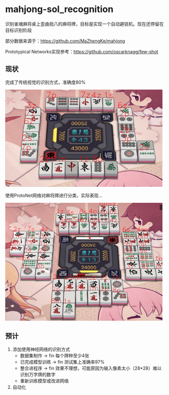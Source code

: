 # mahjong-sol_recognition
识别雀魂麻将桌上歪曲扭八的麻将牌，目标是实现一个自动避铳机。现在还停留在目标识别阶段

部分数据来源于：https://github.com/MaZhengKe/mahjong

Prototypical Networks实现参考：https://github.com/oscarknagg/few-shot 

## 现状
完成了传统视觉的识别方式，准确度80%

<img width="500" src="docs/result-preview.png"/>

使用ProtoNet网络对麻将牌进行分类，实际表现...

<img width="500" src="docs/result-protonet.png"/>


## 预计
1. 添加使用神经网络的识别方式
    - 数据集制作 -> fin 每个牌种至少4张 
    - 已完成模型训练 -> fin 测试集上准确率97%
    - 整合进程序 -> fin 效果不理想，可能原因为输入像素太小（28\*28）难以识别万字牌的数字
    - 重新训练模型或改进网络
2. 自动化

